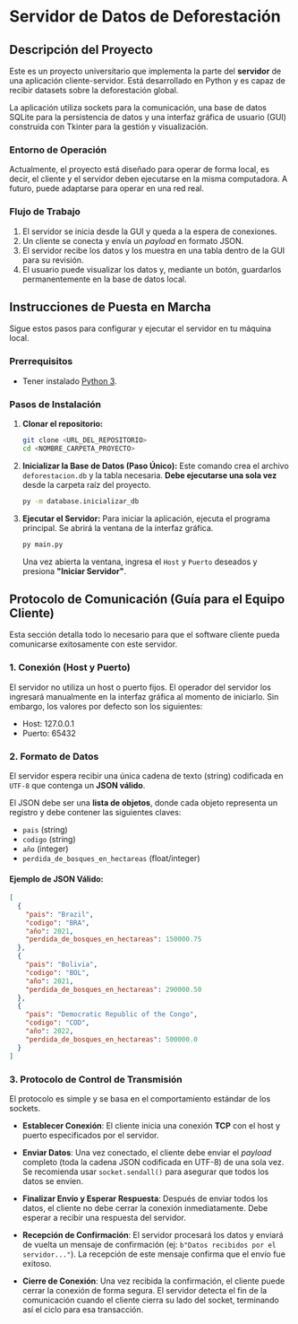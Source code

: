 # Servidor de Datos de Deforestación

## Descripción del Proyecto

Este es un proyecto universitario que implementa la parte del **servidor** de una aplicación cliente-servidor. Está desarrollado en Python y es capaz de recibir datasets sobre la deforestación global.

La aplicación utiliza sockets para la comunicación, una base de datos SQLite para la persistencia de datos y una interfaz gráfica de usuario (GUI) construida con Tkinter para la gestión y visualización.

### Entorno de Operación
Actualmente, el proyecto está diseñado para operar de forma local, es decir, el cliente y el servidor deben ejecutarse en la misma computadora. A futuro, puede adaptarse para operar en una red real.

### Flujo de Trabajo

1.  El servidor se inicia desde la GUI y queda a la espera de conexiones.
2.  Un cliente se conecta y envía un *payload* en formato JSON.
3.  El servidor recibe los datos y los muestra en una tabla dentro de la GUI para su revisión.
4.  El usuario puede visualizar los datos y, mediante un botón, guardarlos permanentemente en la base de datos local.

## Instrucciones de Puesta en Marcha

Sigue estos pasos para configurar y ejecutar el servidor en tu máquina local.

### Prerrequisitos

-   Tener instalado [Python 3](https://www.python.org/downloads/).

### Pasos de Instalación

1.  **Clonar el repositorio:**
    ```bash
    git clone <URL_DEL_REPOSITORIO>
    cd <NOMBRE_CARPETA_PROYECTO>
    ```

2.  **Inicializar la Base de Datos (Paso Único):**
    Este comando crea el archivo `deforestacion.db` y la tabla necesaria. **Debe ejecutarse una sola vez** desde la carpeta raíz del proyecto.
    ```bash
    py -m database.inicializar_db
    ```

3.  **Ejecutar el Servidor:**
    Para iniciar la aplicación, ejecuta el programa principal. Se abrirá la ventana de la interfaz gráfica.
    ```bash
    py main.py
    ```
    Una vez abierta la ventana, ingresa el `Host` y `Puerto` deseados y presiona **"Iniciar Servidor"**.

## Protocolo de Comunicación (Guía para el Equipo Cliente)
Esta sección detalla todo lo necesario para que el software cliente pueda comunicarse exitosamente con este servidor.

### 1. Conexión (Host y Puerto)
El servidor no utiliza un host o puerto fijos. El operador del servidor los ingresará manualmente en la interfaz gráfica al momento de iniciarlo. Sin embargo, los valores por defecto son los siguientes:

- Host: 127.0.0.1
- Puerto: 65432

### 2. Formato de Datos

El servidor espera recibir una única cadena de texto (string) codificada en `UTF-8` que contenga un **JSON válido**.

El JSON debe ser una **lista de objetos**, donde cada objeto representa un registro y debe contener las siguientes claves:

-   `pais` (string)
-   `codigo` (string)
-   `año` (integer)
-   `perdida_de_bosques_en_hectareas` (float/integer)

#### Ejemplo de JSON Válido:

```json
[
  {
    "pais": "Brazil",
    "codigo": "BRA",
    "año": 2021,
    "perdida_de_bosques_en_hectareas": 150000.75
  },
  {
    "pais": "Bolivia",
    "codigo": "BOL",
    "año": 2021,
    "perdida_de_bosques_en_hectareas": 290000.50
  },
  {
    "pais": "Democratic Republic of the Congo",
    "codigo": "COD",
    "año": 2022,
    "perdida_de_bosques_en_hectareas": 500000.0
  }
]
```

### 3. Protocolo de Control de Transmisión
El protocolo es simple y se basa en el comportamiento estándar de los sockets.

- **Establecer Conexión**: El cliente inicia una conexión **TCP** con el host y puerto especificados por el servidor.

- **Enviar Datos**: Una vez conectado, el cliente debe enviar el *payload* completo (toda la cadena JSON codificada en UTF-8) de una sola vez. Se recomienda usar `socket.sendall()` para asegurar que todos los datos se envíen.

- **Finalizar Envío y Esperar Respuesta**: Después de enviar todos los datos, el cliente no debe cerrar la conexión inmediatamente. Debe esperar a recibir una respuesta del servidor.

- **Recepción de Confirmación**: El servidor procesará los datos y enviará de vuelta un mensaje de confirmación (ej: `b"Datos recibidos por el servidor..."`). La recepción de este mensaje confirma que el envío fue exitoso.

- **Cierre de Conexión**: Una vez recibida la confirmación, el cliente puede cerrar la conexión de forma segura. El servidor detecta el fin de la comunicación cuando el cliente cierra su lado del socket, terminando así el ciclo para esa transacción.